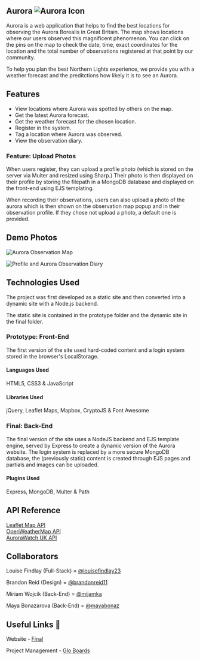 ## Aurora ![Aurora Icon](./favicon-32x32.png)

Aurora is a web application that helps to find the best locations for observing the Aurora Borealis in Great Britain. The map shows locations where our users observed this magnificent phenomenon. You can click on the pins on the map to check the date, time, exact coordinates for the location and the total number of observations registered at that point by our community.

To help you plan the best Northern Lights experience, we provide you with a weather forecast and the preditctions how likely it is to see an Aurora.

## Features

- View locations where Aurora was spotted by others on the map.
- Get the latest Aurora forecast.
- Get the weather forecast for the chosen location.
- Register in the system.
- Tag a location where Aurora was observed.
- View the observation diary.

### Feature: Upload Photos

When users register, they can upload a profile photo (which is stored on the server via Multer and resized using Sharp.) Their photo is then displayed on their profile by storing the filepath in a MongoDB database and displayed on the front-end using EJS templating.

When recording their observations, users can also upload a photo of the aurora which is then shown on the observation map popup and in their observation profile. If they chose not upload a photo, a default one is provided.

## Demo Photos

![Aurora Observation Map](https://louisefindlay.com/img/aurora-mockup-1.png)

![Profile and Aurora Observation Diary](https://louisefindlay.com/img/aurora-mockup-2.png)

## Technologies Used

The project was first developed as a static site and then converted into a dynamic site with a Node.js backend.

The static site is contained in the prototype folder and the dynamic site in the final folder.

### Prototype: Front-End

The first version of the site used hard-coded content and a login system stored in the browser's LocalStorage.

#### Languages Used

HTML5, CSS3 & JavaScript

#### Libraries Used

jQuery, Leaflet Maps, Mapbox, CryptoJS & Font Awesome

### Final: Back-End

The final version of the site uses a NodeJS backend and EJS template engine, served by Express to create a dynamic version of the Aurora website. The login system is replaced by a more secure MongoDB database, the (previously static) content is created through EJS pages and partials and images can be uploaded.

#### Plugins Used

Express, MongoDB, Multer & Path

## API Reference

[Leaflet Map API](https://leafletjs.com/)\
[OpenWeatherMap API](https://openweathermap.org/api)\
[AuroraWatch UK API](https://aurorawatch.lancs.ac.uk/api-info/)

## Collaborators

Louise Findlay (Full-Stack) = [@louisefindlay23](https://github.com/louisefindlay23)

Brandon Reid (Design) = [@brandonreid11](https://github.com/brandonreid11)

Miriam Wojcik (Back-End) = [@mijamka](https://github.com/mijamka)

Maya Bonazarova (Back-End) = [@mayabonaz](https://github.com/mayabonaz)

## Useful Links  :link:

Website - [Final](https://auroraspotter.space)

Project Management - [Glo Boards](https://app.gitkraken.com/glo/board/XkEAXQ6McgARAiGj)
